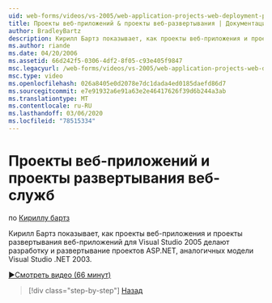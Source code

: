 ```yaml
---
uid: web-forms/videos/vs-2005/web-application-projects-web-deployment-projects
title: Проекты веб-приложений & проекты веб-развертывания | Документация Майкрософт
author: BradleyBartz
description: Кирилл Бартз показывает, как проекты веб-приложения и проекты развертывания веб-приложений для Visual Studio 2005 делают разработку и развертывание проектов ASP.NET симила...
ms.author: riande
ms.date: 04/20/2006
ms.assetid: 66d242f5-0306-4df2-8f05-c93e405f9847
msc.legacyurl: /web-forms/videos/vs-2005/web-application-projects-web-deployment-projects
msc.type: video
ms.openlocfilehash: 026a8405e0d2078e7dc1dada4ed0185daefd86d7
ms.sourcegitcommit: e7e91932a6e91a63e2e46417626f39d6b244a3ab
ms.translationtype: MT
ms.contentlocale: ru-RU
ms.lasthandoff: 03/06/2020
ms.locfileid: "78515334"
---
```

# <a name="web-application-projects--web-deployment-projects"></a>Проекты веб-приложений и проекты развертывания веб-служб

по [Кириллу бартз](https://github.com/BradleyBartz)

Кирилл Бартз показывает, как проекты веб-приложения и проекты развертывания веб-приложений для Visual Studio 2005 делают разработку и развертывание проектов ASP.NET, аналогичных модели Visual Studio .NET 2003.

[&#9654;Смотреть видео (66 минут)](https://channel9.msdn.com/Blogs/ASP-NET-Site-Videos/web-application-projects-web-deployment-projects)

> [!div class="step-by-step"]
> [Назад](web-deployment-projects.md)
